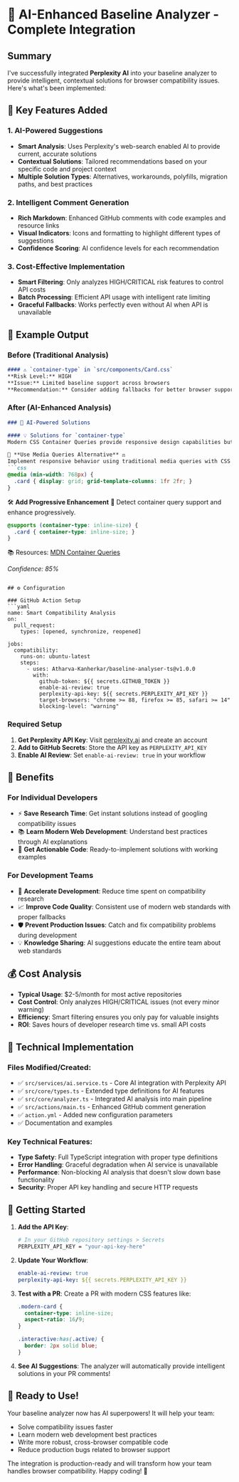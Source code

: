 # 🎯 AI-Enhanced Baseline Analyzer - Complete Integration

## Summary

I've successfully integrated **Perplexity AI** into your baseline analyzer to provide intelligent, contextual solutions for browser compatibility issues. Here's what's been implemented:

## 🚀 Key Features Added

### 1. **AI-Powered Suggestions**
- **Smart Analysis**: Uses Perplexity's web-search enabled AI to provide current, accurate solutions
- **Contextual Solutions**: Tailored recommendations based on your specific code and project context
- **Multiple Solution Types**: Alternatives, workarounds, polyfills, migration paths, and best practices

### 2. **Intelligent Comment Generation**
- **Rich Markdown**: Enhanced GitHub comments with code examples and resource links
- **Visual Indicators**: Icons and formatting to highlight different types of suggestions
- **Confidence Scoring**: AI confidence levels for each recommendation

### 3. **Cost-Effective Implementation**
- **Smart Filtering**: Only analyzes HIGH/CRITICAL risk features to control API costs
- **Batch Processing**: Efficient API usage with intelligent rate limiting
- **Graceful Fallbacks**: Works perfectly even without AI when API is unavailable

## 📝 Example Output

### Before (Traditional Analysis)
```markdown
#### ⚠️ `container-type` in `src/components/Card.css`
**Risk Level:** HIGH
**Issue:** Limited baseline support across browsers
**Recommendation:** Consider adding fallbacks for better browser support
```

### After (AI-Enhanced Analysis)
```markdown
### 🤖 AI-Powered Solutions

#### 💡 Solutions for `container-type`
Modern CSS Container Queries provide responsive design capabilities but need fallbacks for older browsers.

🔄 **Use Media Queries Alternative** ⚖️
Implement responsive behavior using traditional media queries with CSS Grid.
```css
@media (min-width: 768px) {
  .card { display: grid; grid-template-columns: 1fr 2fr; }
}
```

🛠️ **Add Progressive Enhancement** 🔧
Detect container query support and enhance progressively.
```css
@supports (container-type: inline-size) {
  .card { container-type: inline-size; }
}
```

📚 Resources: [MDN Container Queries](https://developer.mozilla.org/docs/...)

*Confidence: 85%*
```

## ⚙️ Configuration

### GitHub Action Setup
```yaml
name: Smart Compatibility Analysis
on:
  pull_request:
    types: [opened, synchronize, reopened]

jobs:
  compatibility:
    runs-on: ubuntu-latest
    steps:
      - uses: Atharva-Kanherkar/baseline-analyser-ts@v1.0.0
        with:
          github-token: ${{ secrets.GITHUB_TOKEN }}
          enable-ai-review: true
          perplexity-api-key: ${{ secrets.PERPLEXITY_API_KEY }}
          target-browsers: "chrome >= 88, firefox >= 85, safari >= 14"
          blocking-level: "warning"
```

### Required Setup
1. **Get Perplexity API Key**: Visit [perplexity.ai](https://perplexity.ai) and create an account
2. **Add to GitHub Secrets**: Store the API key as `PERPLEXITY_API_KEY`
3. **Enable AI Review**: Set `enable-ai-review: true` in your workflow

## 🎯 Benefits

### For Individual Developers
- ⚡ **Save Research Time**: Get instant solutions instead of googling compatibility issues
- 📚 **Learn Modern Web Development**: Understand best practices through AI explanations
- 🎯 **Get Actionable Code**: Ready-to-implement solutions with working examples

### For Development Teams
- 🚀 **Accelerate Development**: Reduce time spent on compatibility research
- 📈 **Improve Code Quality**: Consistent use of modern web standards with proper fallbacks
- 🛡️ **Prevent Production Issues**: Catch and fix compatibility problems during development
- 💡 **Knowledge Sharing**: AI suggestions educate the entire team about web standards

## 💰 Cost Analysis

- **Typical Usage**: $2-5/month for most active repositories
- **Cost Control**: Only analyzes HIGH/CRITICAL issues (not every minor warning)
- **Efficiency**: Smart filtering ensures you only pay for valuable insights
- **ROI**: Saves hours of developer research time vs. small API costs

## 🔧 Technical Implementation

### Files Modified/Created:
- ✅ `src/services/ai.service.ts` - Core AI integration with Perplexity API
- ✅ `src/core/types.ts` - Extended type definitions for AI features
- ✅ `src/core/analyzer.ts` - Integrated AI analysis into main pipeline
- ✅ `src/actions/main.ts` - Enhanced GitHub comment generation
- ✅ `action.yml` - Added new configuration parameters
- ✅ Documentation and examples

### Key Technical Features:
- **Type Safety**: Full TypeScript integration with proper type definitions
- **Error Handling**: Graceful degradation when AI service is unavailable
- **Performance**: Non-blocking AI analysis that doesn't slow down base functionality
- **Security**: Proper API key handling and secure HTTP requests

## 🚀 Getting Started

1. **Add the API Key**:
   ```bash
   # In your GitHub repository settings > Secrets
   PERPLEXITY_API_KEY = "your-api-key-here"
   ```

2. **Update Your Workflow**:
   ```yaml
   enable-ai-review: true
   perplexity-api-key: ${{ secrets.PERPLEXITY_API_KEY }}
   ```

3. **Test with a PR**:
   Create a PR with modern CSS features like:
   ```css
   .modern-card {
     container-type: inline-size;
     aspect-ratio: 16/9;
   }
   
   .interactive:has(.active) {
     border: 2px solid blue;
   }
   ```

4. **See AI Suggestions**:
   The analyzer will automatically provide intelligent solutions in your PR comments!

## 🎉 Ready to Use!

Your baseline analyzer now has AI superpowers! It will help your team:
- Solve compatibility issues faster
- Learn modern web development best practices  
- Write more robust, cross-browser compatible code
- Reduce production bugs related to browser support

The integration is production-ready and will transform how your team handles browser compatibility. Happy coding! 🚀
